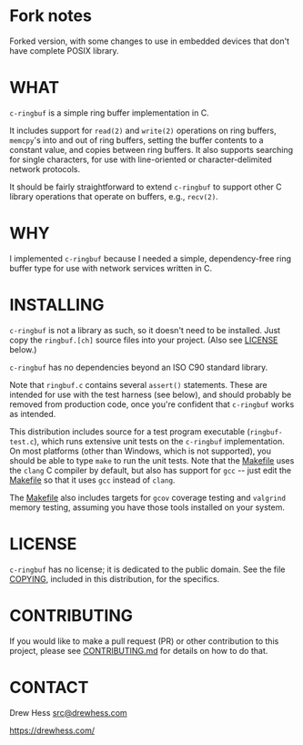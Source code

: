 # Fork notes

Forked version, with some changes to use in embedded devices that don't have complete POSIX library.

# WHAT

`c-ringbuf` is a simple ring buffer implementation in C.

It includes support for `read(2)` and `write(2)` operations on ring buffers, `memcpy`'s into and out of ring buffers, setting the buffer contents to a constant value, and copies between ring buffers. It also supports searching for single characters, for use with line-oriented or character-delimited network protocols.

It should be fairly straightforward to extend `c-ringbuf` to support other C library operations that operate on buffers, e.g., `recv(2)`.

# WHY

I implemented `c-ringbuf` because I needed a simple, dependency-free ring buffer type for use with network services written in C.

# INSTALLING

`c-ringbuf` is not a library as such, so it doesn't need to be installed. Just copy the `ringbuf.[ch]` source files into your project. (Also see [LICENSE](#license) below.)

`c-ringbuf` has no dependencies beyond an ISO C90 standard library.

Note that `ringbuf.c` contains several `assert()` statements. These are intended for use with the test harness (see below), and should probably be removed from production code, once you're confident that `c-ringbuf` works as intended.

This distribution includes source for a test program executable (`ringbuf-test.c`), which runs extensive unit tests on the `c-ringbuf` implementation. On most platforms (other than Windows, which is not supported), you should be able to type `make` to run the unit tests. Note that the [Makefile](Makefile) uses the `clang` C compiler by default, but also has support for `gcc` -- just edit the [Makefile](Makefile) so that it uses `gcc` instead of `clang`.

The [Makefile](Makefile) also includes targets for `gcov` coverage testing and `valgrind` memory testing, assuming you have those tools installed on your system.

# LICENSE

`c-ringbuf` has no license; it is dedicated to the public domain. See the file [COPYING](COPYING), included in this distribution, for the specifics.

# CONTRIBUTING

If you would like to make a pull request (PR) or other contribution to this project, please see [CONTRIBUTING.md](.github/CONTRIBUTING.md) for details on how to do that.

# CONTACT

Drew Hess <src@drewhess.com>

https://drewhess.com/
